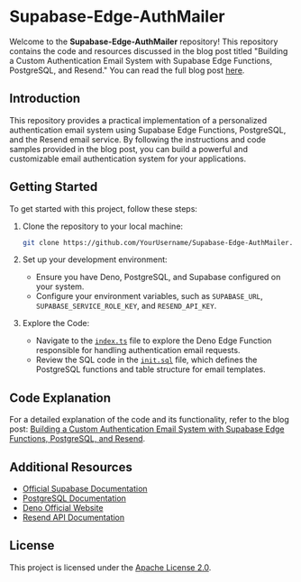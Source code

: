 # Supabase-Edge-AuthMailer

Welcome to the **Supabase-Edge-AuthMailer** repository! This repository contains the code and resources discussed in the blog post titled "Building a Custom Authentication Email System with Supabase Edge Functions, PostgreSQL, and Resend." You can read the full blog post [here](https://blog.mansueli.com/building-custom-authentication-email-system-supabase-edge-functions).

## Introduction

This repository provides a practical implementation of a personalized authentication email system using Supabase Edge Functions, PostgreSQL, and the Resend email service. By following the instructions and code samples provided in the blog post, you can build a powerful and customizable email authentication system for your applications.

## Getting Started

To get started with this project, follow these steps:

1. Clone the repository to your local machine:

   ```bash
   git clone https://github.com/YourUsername/Supabase-Edge-AuthMailer.git
   ```

2. Set up your development environment:

   - Ensure you have Deno, PostgreSQL, and Supabase configured on your system.
   - Configure your environment variables, such as `SUPABASE_URL`, `SUPABASE_SERVICE_ROLE_KEY`, and `RESEND_API_KEY`.

3. Explore the Code:

   - Navigate to the [`index.ts`](https://github.com/mansueli/Supabase-Edge-AuthMailer/blob/main/supabase/functions/auth-mailer/index.ts) file to explore the Deno Edge Function responsible for handling authentication email requests.
   - Review the SQL code in the [`init.sql`](https://github.com/mansueli/Supabase-Edge-AuthMailer/blob/main/init.sql) file, which defines the PostgreSQL functions and table structure for email templates.

## Code Explanation

For a detailed explanation of the code and its functionality, refer to the blog post: [Building a Custom Authentication Email System with Supabase Edge Functions, PostgreSQL, and Resend](https://blog.mansueli.com/building-custom-authentication-email-system-supabase-edge-functions).

## Additional Resources

- [Official Supabase Documentation](https://supabase.io/docs)
- [PostgreSQL Documentation](https://www.postgresql.org/docs/)
- [Deno Official Website](https://deno.land/)
- [Resend API Documentation](https://resend.com/docs)

## License

This project is licensed under the [Apache License 2.0](LICENSE).
